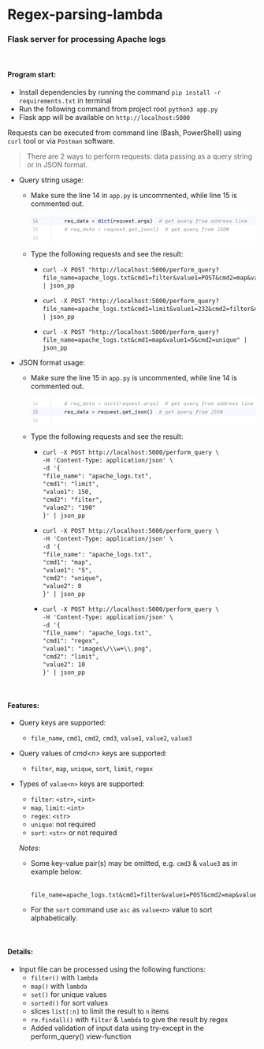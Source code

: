 # Regex-parsing-lambda

### Flask server for processing Apache logs 
&nbsp;
#### Program start:
* Install dependencies by running the command `pip install -r requirements.txt` in terminal
* Run the following command from project root `python3 app.py`
* Flask app will be available on `http://localhost:5000`

Requests can be executed from command line (Bash, PowerShell) using `curl` tool or via `Postman` software.
> There are 2 ways to perform requests: data passing as a query string or in JSON format.
* Query string usage:

  * Make sure the line 14 in `app.py` is uncommented, while line 15 is commented out.

    ![screenshot_1.png](screenshot_1.png)

  * Type the following requests and see the result:
    * ```
      curl -X POST "http://localhost:5000/perform_query?file_name=apache_logs.txt&cmd1=filter&value1=POST&cmd2=map&value2=0" | json_pp
      ```
    * ```
      curl -X POST "http://localhost:5000/perform_query?file_name=apache_logs.txt&cmd1=limit&value1=232&cmd2=filter&value2=Ubuntu&cmd3=map&value3=0" | json_pp
      ```
    * ```
      curl -X POST "http://localhost:5000/perform_query?file_name=apache_logs.txt&cmd1=map&value1=5&cmd2=unique" | json_pp
      ```
* JSON format usage:

  * Make sure the line 15 in `app.py` is uncommented, while line 14 is commented out.

    ![screenshot_2.png](screenshot_2.png)

  * Type the following requests and see the result:
    * ```
      curl -X POST http://localhost:5000/perform_query \
      -H 'Content-Type: application/json' \
      -d '{
      "file_name": "apache_logs.txt",
      "cmd1": "limit",
      "value1": 150,
      "cmd2": "filter",
      "value2": "190"
      }' | json_pp
      ```
    * ```
      curl -X POST http://localhost:5000/perform_query \
      -H 'Content-Type: application/json' \
      -d '{
      "file_name": "apache_logs.txt",
      "cmd1": "map",
      "value1": "5",
      "cmd2": "unique",
      "value2": 0
      }' | json_pp
      ``` 
    * ```
      curl -X POST http://localhost:5000/perform_query \
      -H 'Content-Type: application/json' \
      -d '{
      "file_name": "apache_logs.txt",
      "cmd1": "regex",
      "value1": "images\/\\w+\\.png",
      "cmd2": "limit",
      "value2": 10
      }' | json_pp
      ```

&nbsp;
#### Features:
* Query keys are supported:
  * `file_name`, `cmd1`, `cmd2`, `cmd3`, `value1`, `value2`, `value3` 
* Query values of _cmd&lt;n&gt;_ keys are supported:
  * `filter`, `map`, `unique`, `sort`, `limit`, `regex`
* Types of `value<n>` keys are supported:
  * `filter`: `<str>`, `<int>`
  * `map`, `limit`: `<int>`
  * `regex`: `<str>`
  * `unique`: not required
  * `sort`: `<str>` or not required


  _Notes:_
  * Some key-value pair(s) may be omitted, e.g. `cmd3` & `value3` as in example below:
    ```
      file_name=apache_logs.txt&cmd1=filter&value1=POST&cmd2=map&value2=0
    ```
  * For the `sort` command use `asc` as `value<n>` value to sort alphabetically.

&nbsp;
#### Details:
* Input file can be processed using the following functions:
  * `filter()` with `lambda`
  * `map()` with `lambda`
  * `set()` for unique values 
  * `sorted()` for sort values
  * slices `list[:n]` to limit the result to `n` items
  * `re.findall()` with `filter` & `lambda` to give the result by regex
  * Added validation of input data using try-except in the perform_query() view-function

